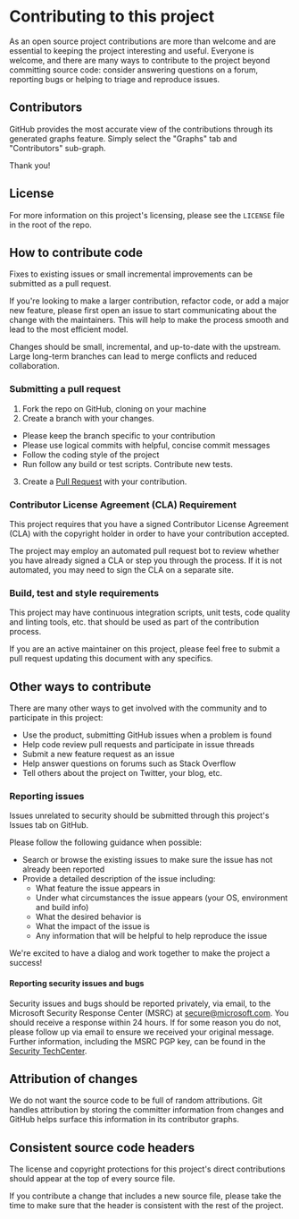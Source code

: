 <!-- This file is currently generic with the exception of mentioning how 
     to report security-related bugs to Microsoft. -->

# Contributing to this project

As an open source project contributions are more than welcome and are 
essential to keeping the project interesting and useful. Everyone is 
welcome, and there are many ways to contribute to the project beyond 
committing source code: consider answering questions on a forum, 
reporting bugs or helping to triage and reproduce issues.

<!-- CONSIDER: Community guideline or code of conduct link -->

## Contributors

GitHub provides the most accurate view of the contributions through its
generated graphs feature. Simply select the "Graphs" tab and
"Contributors" sub-graph.

Thank you!

## License

For more information on this project's licensing, please see the 
`LICENSE` file in the root of the repo. <!-- Not a link, since 
some projects use LICENSE and others use LICENSE.TXT -->

## How to contribute code

Fixes to existing issues or small incremental improvements can be 
submitted as a pull request.

If you're looking to make a larger contribution, refactor code, or add 
a major new feature, please first open an issue to start communicating 
about the change with the maintainers. This will help to make the process 
smooth and lead to the most efficient model.

Changes should be small, incremental, and up-to-date with the upstream. 
Large long-term branches can lead to merge conflicts and reduced 
collaboration.

### Submitting a pull request

1. Fork the repo on GitHub, cloning on your machine
2. Create a branch with your changes.
  - Please keep the branch specific to your contribution
  - Please use logical commits with helpful, concise commit messages
  - Follow the coding style of the project
  - Run follow any build or test scripts. Contribute new tests.
3. Create a [Pull Request](https://help.github.com/articles/using-pull-requests/) with your contribution.

### Contributor License Agreement (CLA) Requirement

This project requires that you have a signed Contributor License 
Agreement (CLA) with the copyright holder in order to have your 
contribution accepted.

The project may employ an automated pull request bot to review whether 
you have already signed a CLA or step you through the process. If it 
is not automated, you may need to sign the CLA on a separate site.

### Build, test and style requirements

This project may have continuous integration scripts, unit tests, 
code quality and linting tools, etc. that should be used as part 
of the contribution process.

If you are an active maintainer on this project, please feel free 
to submit a pull request updating this document with any specifics.

## Other ways to contribute

There are many other ways to get involved with the community and to 
participate in this project:

- Use the product, submitting GitHub issues when a problem is found
- Help code review pull requests and participate in issue threads
- Submit a new feature request as an issue
- Help answer questions on forums such as Stack Overflow
- Tell others about the project on Twitter, your blog, etc.

### Reporting issues

Issues unrelated to security should be submitted through this 
project's Issues tab on GitHub.

Please follow the following guidance when possible:

- Search or browse the existing issues to make sure the issue 
  has not already been reported
- Provide a detailed description of the issue including:
  - What feature the issue appears in
  - Under what circumstances the issue appears (your OS, environment 
    and build info)
  - What the desired behavior is
  - What the impact of the issue is
  - Any information that will be helpful to help reproduce the issue

We're excited to have a dialog and work together to make the 
project a success!

#### Reporting security issues and bugs

Security issues and bugs should be reported privately, via email, to the 
Microsoft Security Response Center (MSRC) at 
[secure@microsoft.com](mailto:secure@microsoft.com). You should receive 
a response within 24 hours. If for some reason you do not, please follow 
up via email to ensure we received your original message. Further information, 
including the MSRC PGP key, can be found in the [Security TechCenter](https://technet.microsoft.com/en-us/security/ff852094.aspx).

## Attribution of changes

We do not want the source code to be full of random attributions. Git 
handles attribution by storing the committer information from changes 
and GitHub helps surface this information in its contributor graphs.

## Consistent source code headers

The license and copyright protections for this project's direct 
contributions should appear at the top of every source file.

If you contribute a change that includes a new source file, please 
take the time to make sure that the header is consistent with the 
rest of the project.

<!--
### Write Access

Write access is a very special privilege that is granted to project 
maintainers and contributions with a track record of substantial 
high-quality changes and community participation.

Even with write access, the code reviews and pull request process
should be used. 
-->

<!-- Specific governance instructions can be added as appropriate -->
